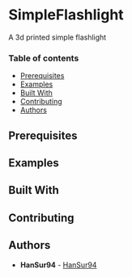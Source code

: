 # SimpleFlashlight

A 3d printed simple flashlight


### Table of contents
* [Prerequisites](#prerequisites)
* [Examples](#examples)
* [Built With](#built-with)
* [Contributing](#contributing)
* [Authors](#authors)

## Prerequisites

## Examples

## Built With

## Contributing

## Authors

* **HanSur94** - [HanSur94](https://github.com/HanSur94)
